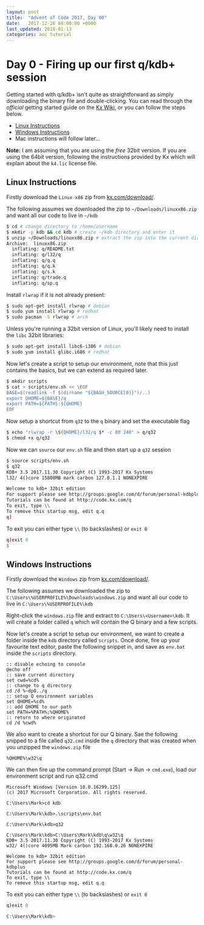 ```yaml
---
layout: post
title:  "Advent of Code 2017, Day 00"
date:   2017-12-26 08:00:00 +0000
last_updated: 2018-01-13
categories: aoc tutorial
---
```


# Day 0 - Firing up our first q/kdb+ session

Getting started with q/kdb+ isn't quite as straightforward as simply downloading the binary file and double-clicking. You can read through the *official* getting started guide on the [Kx Wiki](http://code.kx.com/q/tutorials/install/), or you can follow the steps below.

 - [Linux Instructions](#linux-instructions)
 - [Windows Instructions](#windows-instructions)
 - Mac instructions will follow later...

**Note:** I am assuming that you are using the *free* 32bit version. If you are using the 64bit version, following the instructions provided by Kx which will explain about the `k4.lic` license file.

## Linux Instructions

Firstly download the `Linux-x86` zip from [kx.com/download/](http://kx.com/download/).

The following assumes we downloaded the zip to `~/Downloads/linuxx86.zip` and want all our code to live in `~/kdb`

```sh
$ cd # change directory to /home/username
$ mkdir -p kdb && cd kdb # create ~/kdb directory and enter it
$ unzip ~/Downloads/linuxx86.zip # extract the zip into the current directory
Archive:  linuxx86.zip
  inflating: q/README.txt
  inflating: q/l32/q
  inflating: q/q.q
  inflating: q/q.k
  inflating: q/s.k
  inflating: q/trade.q
  inflating: q/sp.q
```

Install `rlwrap` if it is not already present:

```sh
$ sudo apt-get install rlwrap # debian
$ sudo yum install rlwrap # redhat
$ sudo pacman -S rlwrap # arch
```

Unless you're running a 32bit version of Linux, you'll likely need to install the `libc` 32bit libraries:

```sh
$ sudo apt-get install libc6-i386 # debian
$ sudo yum install glibc.i686 # redhat
```

Now let's create a script to setup our environment, note that this just contains the basics, but we can extend as required later.

```sh
$ mkdir scripts
$ cat > scripts/env.sh << \EOF
BASE=$(readlink -f $(dirname "${BASH_SOURCE[0]}")/..)
export QHOME=${BASE}/q
export PATH=${PATH}:${QHOME}
EOF
```

Now setup a shortcut from `q32` to the `q` binary and set the executable flag

```sh
$ echo "rlwrap -r \${QHOME}/l32/q $* -c 80 240" > q/q32
$ chmod +x q/q32
```

Now we can `source` our `env.sh` file and then start up a `q32` session

```sh
$ source scripts/env.sh
$ q32
KDB+ 3.5 2017.11.30 Copyright (C) 1993-2017 Kx Systems
l32/ 4()core 15800MB mark carbon 127.0.1.1 NONEXPIRE

Welcome to kdb+ 32bit edition
For support please see http://groups.google.com/d/forum/personal-kdbplus
Tutorials can be found at http://code.kx.com/q
To exit, type \\
To remove this startup msg, edit q.q
q)
```

To exit you can either type `\\` (to backslashes) or `exit 0`

```q
q)exit 0
$
```

## Windows Instructions

Firstly download the `Windows` zip from [kx.com/download/](http://kx.com/download/).

The following assumes we downloaded the zip to `C:\Users\%USERPROFILE%\Downloads\windows.zip` and want all our code to live in `C:\Users\%USERPROFILE%\kdb`

Right-click the `windows.zip` file and extract to `C:\Users\<Username>\kdb`. It will create a folder called `q` which will contain the Q binary and a few scripts.

Now let's create a script to setup our environment, we want to create a folder inside the `kdb` directory called `scripts`. Once done, fire up your favourite text editor, paste the following snippet in, and save as `env.bat` inside the `scripts` directory.

```posh
:: disable echoing to console
@echo off
:: save current directory
set cwd=%cd%
:: change to q directory
cd /d %~dp0../q
:: setup Q environment variables
set QHOME=%cd%
:: add QHOME to our path
set PATH=%PATH%;%QHOME%
:: return to where originated
cd /d %cwd%
```

We also want to create a shortcut for our Q binary. Sae the following snipped to a file called `q32.cmd` inside the `q` directory that was created when you unzipped the `windows.zip` file

```batch
%QHOME%\w32\q
```

We can then fire up the command prompt (Start -> Run -> `cmd.exe`), load our environment script and run q32.cmd

```posh
Microsoft Windows [Version 10.0.16299.125]
(c) 2017 Microsoft Corporation. All rights reserved.

C:\Users\Mark>cd kdb

C:\Users\Mark\kdb>.\scripts\env.bat

C:\Users\Mark\kdb>q32

C:\Users\Mark\kdb>C:\Users\Mark\kdb\q\w32\q
KDB+ 3.5 2017.11.30 Copyright (C) 1993-2017 Kx Systems
w32/ 4()core 4095MB Mark carbon 192.168.0.26 NONEXPIRE

Welcome to kdb+ 32bit edition
For support please see http://groups.google.com/d/forum/personal-kdbplus
Tutorials can be found at http://code.kx.com/q
To exit, type \\
To remove this startup msg, edit q.q
```

To exit you can either type `\\` (to backslashes) or `exit 0`

```q
q)exit 0

C:\Users\Mark\kdb>
```
